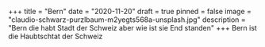 +++
title = "Bern"
date = "2020-11-20"
draft = true
pinned = false
image = "claudio-schwarz-purzlbaum-m2yegts568a-unsplash.jpg"
description = "Bern die habt Stadt der Schweiz aber wie ist sie End standen"
+++
Bern ist die Haubtschtat der Schweiz